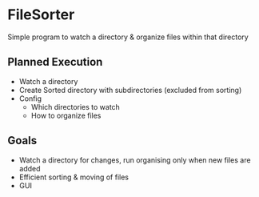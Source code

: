 # FileSorter
Simple program to watch a directory &amp; organize files within that directory

## Planned Execution
- Watch a directory
- Create Sorted directory with subdirectories (excluded from sorting)
- Config
    - Which directories to watch
    - How to organize files

## Goals
- Watch a directory for changes, run organising only when new files are added
- Efficient sorting & moving of files
- GUI
